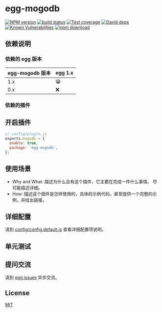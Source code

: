 # egg-mogodb

[![NPM version][npm-image]][npm-url]
[![build status][travis-image]][travis-url]
[![Test coverage][codecov-image]][codecov-url]
[![David deps][david-image]][david-url]
[![Known Vulnerabilities][snyk-image]][snyk-url]
[![npm download][download-image]][download-url]

[npm-image]: https://img.shields.io/npm/v/egg-mogodb.svg?style=flat-square
[npm-url]: https://npmjs.org/package/egg-mogodb
[travis-image]: https://img.shields.io/travis/eggjs/egg-mogodb.svg?style=flat-square
[travis-url]: https://travis-ci.org/eggjs/egg-mogodb
[codecov-image]: https://img.shields.io/codecov/c/github/eggjs/egg-mogodb.svg?style=flat-square
[codecov-url]: https://codecov.io/github/eggjs/egg-mogodb?branch=master
[david-image]: https://img.shields.io/david/eggjs/egg-mogodb.svg?style=flat-square
[david-url]: https://david-dm.org/eggjs/egg-mogodb
[snyk-image]: https://snyk.io/test/npm/egg-mogodb/badge.svg?style=flat-square
[snyk-url]: https://snyk.io/test/npm/egg-mogodb
[download-image]: https://img.shields.io/npm/dm/egg-mogodb.svg?style=flat-square
[download-url]: https://npmjs.org/package/egg-mogodb

<!--
Description here.
-->

## 依赖说明

### 依赖的 egg 版本

egg-mogodb 版本 | egg 1.x
--- | ---
1.x | 😁
0.x | ❌

### 依赖的插件
<!--

如果有依赖其它插件，请在这里特别说明。如

- security
- multipart

-->

## 开启插件

```js
// config/plugin.js
exports.mogodb = {
  enable: true,
  package: 'egg-mogodb',
};
```

## 使用场景

- Why and What: 描述为什么会有这个插件，它主要在完成一件什么事情。
尽可能描述详细。
- How: 描述这个插件是怎样使用的，具体的示例代码，甚至提供一个完整的示例，并给出链接。

## 详细配置

请到 [config/config.default.js](config/config.default.js) 查看详细配置项说明。

## 单元测试

<!-- 描述如何在单元测试中使用此插件，例如 schedule 如何触发。无则省略。-->

## 提问交流

请到 [egg issues](https://github.com/eggjs/egg/issues) 异步交流。

## License

[MIT](LICENSE)

